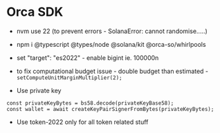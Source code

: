 # Orca SDK

- nvm use 22 (to prevent errors - SolanaError: cannot randomise.....)

- npm i @typescript @types/node @solana/kit @orca-so/whirlpools

- set "target": "es2022" - enable bigint ie. 100000n

- to fix computational budget issue - double budget than estimated - `setComputeUnitMarginMultiplier(2);`

- Use private key

```const privateKeyBase58 = "<key_here>";
const privateKeyBytes = bs58.decode(privateKeyBase58);
const wallet = await createKeyPairSignerFromBytes(privateKeyBytes);
```

- Use token-2022 only for all token related stuff

